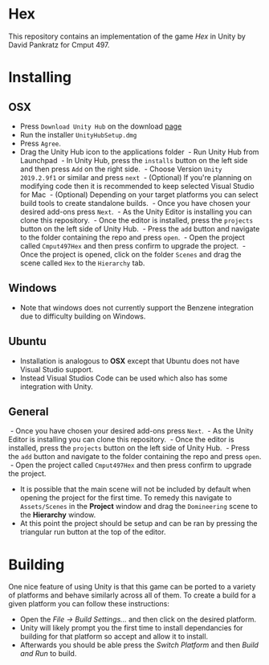 # Hex

This repository contains an implementation of the game *Hex* in Unity by David Pankratz for Cmput 497.

# Installing

## OSX
 - Press `Download Unity Hub` on the download [page][Unity hub download]
 - Run the installer `UnityHubSetup.dmg`
 - Press `Agree`.
 - Drag the Unity Hub icon to the applications folder
 - Run Unity Hub from Launchpad
 - In Unity Hub, press the `installs` button on the left side and then press `Add` on the right side.
 - Choose Version `Unity 2019.2.9f1` or similar and press `next`
 - (Optional) If you're planning on modifying code then it is recommended to keep selected Visual Studio for Mac
 - (Optional) Depending on your target platforms you can select build tools to create standalone builds.
 - Once you have chosen your desired add-ons press `Next`.
 - As the Unity Editor is installing you can clone this repository.
 - Once the editor is installed, press the `projects` button on the left side of Unity Hub.
 - Press the `add` button and navigate to the folder containing the repo and press `open`.
 - Open the project called `Cmput497Hex` and then press confirm to upgrade the project.
 - Once the project is opened, click on the folder `Scenes` and drag the scene called `Hex` to the `Hierarchy` tab.

## Windows
 - Note that windows does not currently support the Benzene integration due to difficulty building on Windows.

## Ubuntu
 - Installation is analogous to **OSX** except that Ubuntu does not have Visual Studio support. 
 - Instead Visual Studios Code can be used which also has some integration with Unity. 

## General
 - Once you have chosen your desired add-ons press `Next`.
 - As the Unity Editor is installing you can clone this repository.
 - Once the editor is installed, press the `projects` button on the left side of Unity Hub.
 - Press the `add` button and navigate to the folder containing the repo and press `open`.
 - Open the project called `Cmput497Hex` and then press confirm to upgrade the project.
 - It is possible that the main scene will not be included by default when opening the project for the first time. To remedy this navigate to `Assets/Scenes` in the **Project** window and drag the `Domineering` scene to the **Hierarchy** window. 
 - At this point the project should be setup and can be ran by pressing the triangular run button at the top of the editor. 

# Building
 One nice feature of using Unity is that this game can be ported to a variety of platforms and behave similarly across all of them. To create a build for a given platform you can follow these instructions:
 - Open the  *File -> Build Settings...* and then click on the desired platform. 
 - Unity will likely prompt you the first time to install dependancies for building for that platform so accept and allow it to install.
 - Afterwards you should be able press the *Switch Platform* and then *Build and Run* to build. 

[Unity hub download]: <https://unity3d.com/get-unity/download>
